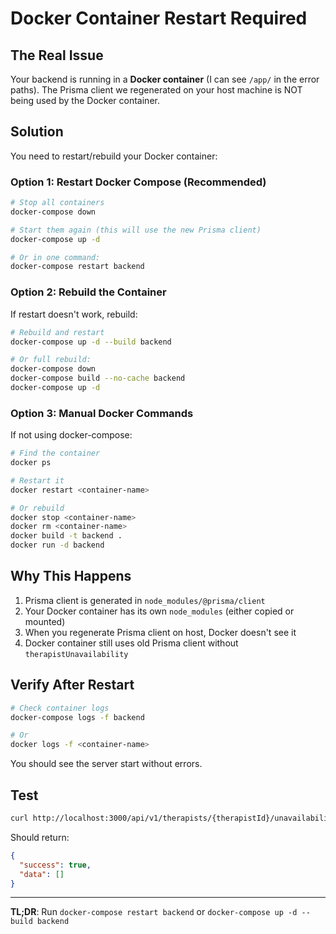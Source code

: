 # Docker Container Restart Required

## The Real Issue

Your backend is running in a **Docker container** (I can see `/app/` in the error paths). The Prisma client we regenerated on your host machine is NOT being used by the Docker container.

## Solution

You need to restart/rebuild your Docker container:

### Option 1: Restart Docker Compose (Recommended)

```bash
# Stop all containers
docker-compose down

# Start them again (this will use the new Prisma client)
docker-compose up -d

# Or in one command:
docker-compose restart backend
```

### Option 2: Rebuild the Container

If restart doesn't work, rebuild:

```bash
# Rebuild and restart
docker-compose up -d --build backend

# Or full rebuild:
docker-compose down
docker-compose build --no-cache backend
docker-compose up -d
```

### Option 3: Manual Docker Commands

If not using docker-compose:

```bash
# Find the container
docker ps

# Restart it
docker restart <container-name>

# Or rebuild
docker stop <container-name>
docker rm <container-name>
docker build -t backend .
docker run -d backend
```

## Why This Happens

1. Prisma client is generated in `node_modules/@prisma/client`
2. Your Docker container has its own `node_modules` (either copied or mounted)
3. When you regenerate Prisma client on host, Docker doesn't see it
4. Docker container still uses old Prisma client without `therapistUnavailability`

## Verify After Restart

```bash
# Check container logs
docker-compose logs -f backend

# Or
docker logs -f <container-name>
```

You should see the server start without errors.

## Test

```bash
curl http://localhost:3000/api/v1/therapists/{therapistId}/unavailability
```

Should return:
```json
{
  "success": true,
  "data": []
}
```

---

**TL;DR**: Run `docker-compose restart backend` or `docker-compose up -d --build backend`
